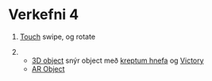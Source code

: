 # Verkefni 4

1. [Touch](https://bjornthor21.github.io/verk4-vidmot/touch.html) swipe, og rotate

2. 
   * [3D object](https://bjornthor21.github.io/verk4-vidmot/3dObject.html) snýr object með [kreptum hnefa](https://i.pinimg.com/originals/4c/21/0c/4c210ca963cf4d52636615ac08126b05.jpg) og [Victory](https://cdn1.vectorstock.com/i/1000x1000/28/95/hand-gesture-victory-vector-4752895.jpg)
   * [AR Object](https://bjornthor21.github.io/verk4-vidmot/ar.html)
